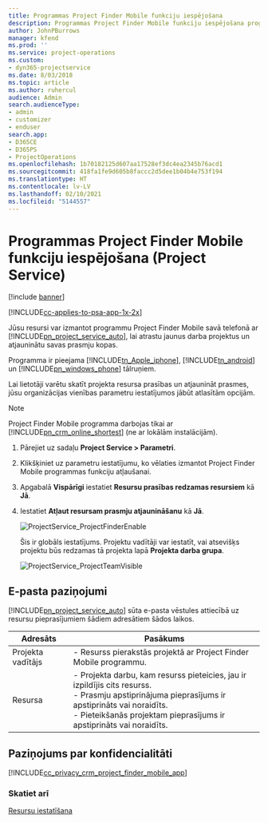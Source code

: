 ```yaml
---
title: Programmas Project Finder Mobile funkciju iespējošana
description: Programmas Project Finder Mobile funkciju iespējošana programmā Project Service
author: JohnPBurrows
manager: kfend
ms.prod: ''
ms.service: project-operations
ms.custom:
- dyn365-projectservice
ms.date: 8/03/2018
ms.topic: article
ms.author: ruhercul
audience: Admin
search.audienceType:
- admin
- customizer
- enduser
search.app:
- D365CE
- D365PS
- ProjectOperations
ms.openlocfilehash: 1b70182125d607aa17528ef3dc4ea2345b76acd1
ms.sourcegitcommit: 418fa1fe9d605b8faccc2d5dee1b04b4e753f194
ms.translationtype: HT
ms.contentlocale: lv-LV
ms.lasthandoff: 02/10/2021
ms.locfileid: "5144557"
---
```

# <a name="enable-project-finder-mobile-app-features-project-service"></a>Programmas Project Finder Mobile funkciju iespējošana (Project Service)

[!include [banner](../includes/psa-now-project-operations.md)]

[!INCLUDE[cc-applies-to-psa-app-1x-2x](../includes/cc-applies-to-psa-app-1x-2x.md)]

Jūsu resursi var izmantot programmu Project Finder Mobile savā telefonā ar [!INCLUDE[pn_project_service_auto](../includes/pn-project-service-auto.md)], lai atrastu jaunus darba projektus un atjauninātu savas prasmju kopas.  
  
 Programma ir pieejama [!INCLUDE[tn_Apple_iphone](../includes/tn-apple-iphone.md)], [!INCLUDE[tn_android](../includes/tn-android.md)] un [!INCLUDE[pn_windows_phone](../includes/pn-windows-phone.md)] tālruņiem.  
    
 Lai lietotāji varētu skatīt projekta resursa prasības un atjaunināt prasmes, jūsu organizācijas vienības parametru iestatījumos jābūt atlasītām opcijām.
  
> [!NOTE]
>  Project Finder Mobile programma darbojas tikai ar [!INCLUDE[pn_crm_online_shortest](../includes/pn-crm-online-shortest.md)] (ne ar lokālām instalācijām).  
  
1. Pārejiet uz sadaļu **Project Service > Parametri**.  
  
2. Klikšķiniet uz parametru iestatījumu, ko vēlaties izmantot Project Finder Mobile programmas funkciju atļaušanai.  
  
3. Apgabalā **Vispārīgi** iestatiet **Resursu prasības redzamas resursiem** kā **Jā**.  
  
4. Iestatiet **Atļaut resursam prasmju atjaunināšanu** kā **Jā**.  
  
   ![ProjectService_ProjectFinderEnable](../psa/media/project-service-project-finder-enable.png "ProjectService_ProjectFinderEnable")  
  
   Šis ir globāls iestatījums. Projektu vadītāji var iestatīt, vai atsevišķs projektu būs redzamas tā projekta lapā **Projekta darba grupa**.  
  
   ![ProjectService_ProjectTeamVisible](../psa/media/project-service-project-team-visible.png "ProjectService_ProjectTeamVisible")  
  
## <a name="email-notifications"></a>E-pasta paziņojumi  
 [!INCLUDE[pn_project_service_auto](../includes/pn-project-service-auto.md)] sūta e-pasta vēstules attiecībā uz resursu pieprasījumiem šādiem adresātiem šādos laikos.  
  
|Adresāts|Pasākums|  
|---------------|-----------|  
|Projekta vadītājs|- Resurss pierakstās projektā ar Project Finder Mobile programmu.|  
|Resursa|- Projekta darbu, kam resurss pieteicies, jau ir izpildījis cits resurss.<br />- Prasmju apstiprinājuma pieprasījums ir apstiprināts vai noraidīts.<br />- Pieteikšanās projektam pieprasījums ir apstiprināts vai noraidīts.|  
  
## <a name="privacy-notice"></a>Paziņojums par konfidencialitāti  
 [!INCLUDE[cc_privacy_crm_project_finder_mobile_app](../includes/cc-privacy-crm-project-finder-mobile-app.md)]  
  
### <a name="see-also"></a>Skatiet arī  
 [Resursu iestatīšana](../psa/set-up-resources.md)
